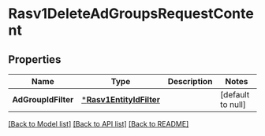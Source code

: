 # Rasv1DeleteAdGroupsRequestContent

## Properties
Name | Type | Description | Notes
------------ | ------------- | ------------- | -------------
**AdGroupIdFilter** | [***Rasv1EntityIdFilter**](RASv1EntityIdFilter.md) |  | [default to null]

[[Back to Model list]](../README.md#documentation-for-models) [[Back to API list]](../README.md#documentation-for-api-endpoints) [[Back to README]](../README.md)

